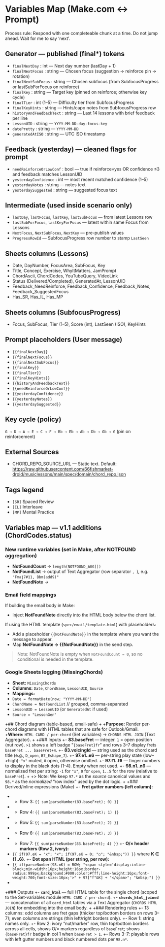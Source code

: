 # Variables Map (Make.com ↔ Prompt)

Process rule: Respond with one completeable chunk at a time. Do not jump ahead. Wait for me to say ‘next’.

## Generator — published (final*) tokens
- `finalNextDay` : int — Next day number (lastDay + 1)
- `finalNextFocus` : string — Chosen focus (suggestion → reinforce pin → rotation)
- `finalNextSubFocus` : string — Chosen subfocus (from SubfocusProgress or lastSubForFocus on reinforce)
- `finalKey` : string — Target key (pinned on reinforce; otherwise key cycle)
- `finalTier` : int (1–5) — Difficulty tier from SubfocusProgress
- `finalKeyHints` : string — Hints/capo notes from SubfocusProgress row
- `historyAndFeedbackText` : string — Last 14 lessons with brief feedback per line
- `LessonUID` : string — `YYYY-MM-DD-day-focus-key`
- `datePretty` : string — `YYYY-MM-DD`
- `generatedAtISO` : string — UTC ISO timestamp

## Feedback (yesterday) — cleaned flags for prompt
- `needReinforceOrLowConf` : bool — true if reinforce=yes OR confidence ≤3 and feedback matches LessonUID
- `yesterdayConfidence` : int — most recent matched confidence (1–5)
- `yesterdayNotes` : string — notes text
- `yesterdaySuggested` : string — suggested focus text

## Intermediate (used inside scenario only)
- `lastDay`, `lastFocus`, `lastKey`, `lastSubFocus` — from latest Lessons row
- `lastSubForFocus`, `lastKeyForFocus` — latest within same Focus from Lessons
- `NextFocus`, `NextSubFocus`, `NextKey` — pre-publish values
- `ProgressRowId` — SubfocusProgress row number to stamp `LastSeen`

## Sheets columns (Lessons)
- Date, DayNumber, FocusArea, SubFocus, Key
- Title, Concept, Exercise, WhyItMatters, JamPrompt
- ChordAscii, ChordCodes, YouTubeQuery, VideoLink
- Status (Delivered/Completed), GeneratedAt, LessonUID
- Feedback_NeedReinforce, Feedback_Confidence, Feedback_Notes, Feedback_SuggestedFocus
- Has_SR, Has_IL, Has_MP

## Sheets columns (SubfocusProgress)
- Focus, SubFocus, Tier (1–5), Score (int), LastSeen (ISO), KeyHints

## Prompt placeholders (User message)
- `{{finalNextDay}}`
- `{{finalNextFocus}}`
- `{{finalNextSubFocus}}`
- `{{finalKey}}`
- `{{finalTier}}`
- `{{finalKeyHints}}`
- `{{historyAndFeedbackText}}`
- `{{needReinforceOrLowConf}}`
- `{{yesterdayConfidence}}`
- `{{yesterdayNotes}}`
- `{{yesterdaySuggested}}`

## Key cycle (policy)
`G → D → A → E → C → F → Bb → Eb → Ab → Db → Gb → G` (pin on reinforcement)

## External Sources
- CHORD_REPO_SOURCE_URL — Static text. Default:
  https://raw.githubusercontent.com/66fishmarket-droid/musiclessons/main/spec/domain/chord_repo.json
  
## Tags legend
- `[SR]` Spaced Review
- `[IL]` Interleave
- `[MP]` Mental Practice

## Variables map — v1.1 additions (ChordCodes.status)

### New runtime variables (set in Make, after NOTFOUND aggregation)
- **NotFoundCount** → `length(NOTFOUND_AGG[])`
- **NotFoundList** → output of Text Aggregator (row separator `, `), e.g. `"Fmaj7#11, Bbm(add9)"`
- **NotFoundNote** → 

### Email field mappings
If building the email body in Make:
- Inject **NotFoundNote** directly into the HTML body below the chord list.

If using the HTML template (`spec/email/template.html`) with placeholders:
- Add a placeholder `{{NotFoundNote}}` in the template where you want the message to appear.
- Map **NotFoundNote → {{NotFoundNote}}** in the send step.

> Note: NotFoundNote is empty when `NotFoundCount = 0`, so no conditional is needed in the template.

### Google Sheets logging (MissingChords)
- **Sheet:** `MissingChords`
- **Columns:** `Date`, `ChordName`, `LessonUID`, `Source`
- **Mappings:**
- `Date = formatDate(now; "YYYY-MM-DD")`
- `ChordName = NotFoundList`   // grouped, comma-separated
- `LessonUID = LessonUID` (or `GeneratedAt` if used)
- `Source = "LessonGen"`

+## Chord diagram (table-based, email-safe)
+
+**Purpose:** Render per-chord diagrams with HTML tables that are safe for Outlook/Gmail.  
+**Where:** `HTML CARD / per-chord` (Set variables) → `CHORDS HTML JOIN` (Text Aggregator).
+
+### Inputs
+- **83.baseFret** — integer. `1` = open position (nut row). `>1` shows a left badge "`{baseFret}fr`" and rows 3–7 display frets `baseFret ... baseFret+4`.
+- **83.voicingId** — string used as the chord card title (e.g., `D_open`, `B7_Eshape_7`).
+- **97.e1..e6** — per-string play state (low–>high): `"x"` muted, `0` open, otherwise omitted.
+- **97.f1..f6** — finger numbers to display in the black dots (1–4). Empty when not used.
+- **98.n1..n6** — normalized fret per string: `-1` for `"x"`, `0` for `open`, `1..5` for the row (relative to `baseFret`).
+
+> Note: We keep `97.*` as the *source* canonical values and `98.*` as the *normalized* “row index” used by the dot logic.
+
+### Derived/inline expressions (Make)
+- **Fret gutter numbers (left column):**
+  - Row 3: `{{ sum(parseNumber(83.baseFret); 0) }}`
+  - Row 4: `{{ sum(parseNumber(83.baseFret); 1) }}`
+  - Row 5: `{{ sum(parseNumber(83.baseFret); 2) }}`
+  - Row 6: `{{ sum(parseNumber(83.baseFret); 3) }}`
+  - Row 7: `{{ sum(parseNumber(83.baseFret); 4) }}`
+- **O/× header markers (Row 2, ivory):**  
+  `{{ if(97.eK = "x"; "×"; if(97.eK = 0; "○"; "&nbsp;")) }}` where **K ∈ {1..6}**.
+- **Dot span HTML (per string, per row):**  
+  `{{ if(parseNumber(98.nK) = ROW; "<span style='display:inline-block;min-width:16px;height:16px;border-radius:999px;background:#000;color:#fff;line-height:16px;font-weight:700;font-size:10px;'>" + 97["f"&K] + "</span>"; "&nbsp;") }}`
+
+### Outputs
+- **`card_html`** — full HTML table for the single chord (scoped to the Set-variables module `HTML CARD / per-chord`).
+- **`chords_html_joined`** — concatenation of all `card_html` tables via a Text Aggregator (`CHORDS HTML JOIN`) for embedding into the email body.
+
+### Rendering rules
+- 13 columns: odd columns are fret gaps (thicker top/bottom borders on rows 3–7); even columns are strings (thin left/right borders only).
+- Row 1: string names only.
+- Row 2: ivory “nut/marker” row, thin top/bottom borders across all cells, shows O/× markers regardless of `baseFret`; shows `{baseFret}fr` badge in col 1 when `baseFret > 1`.
+- Rows 3–7: playable rows with left gutter numbers and black numbered dots per `98.n*`.


